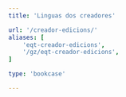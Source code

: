 ```yaml
---
title: 'Linguas dos creadores'

url: '/creador-edicions/'
aliases: [
    'eqt-creador-edicions',
    '/gz/eqt-creador-edicions',
]

type: 'bookcase'

---
```

